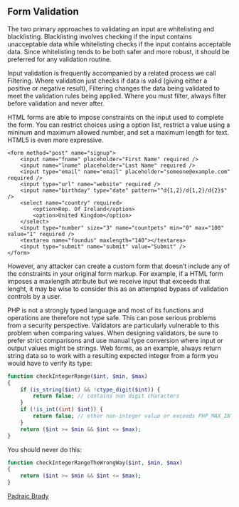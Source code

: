 ## Form Validation
The two primary approaches to validating an input are whitelisting and blacklisting. Blacklisting involves checking if the input contains unacceptable data while whitelisting checks if the input contains acceptable data. Since whitelisting tends to be both safer and more robust, it should be preferred for any validation routine. 

Input validation is frequently accompanied by a related process we call Filtering. Where validation just checks if data is valid (giving either a positive or negative result), Filtering changes the data being validated to meet the validation rules being applied. Where you must filter, always filter before validation and never after.

HTML forms are able to impose constraints on the input used to complete the form. You can restrict choices using a option list, restrict a value using a mininum and maximum allowed number, and set a maximum length for text. HTML5 is even more expressive. 
```
<form method="post" name="signup">
    <input name="fname" placeholder="First Name" required />
    <input name="lname" placeholder="Last Name" required />
    <input type="email" name="email" placeholder="someone@example.com" required />
    <input type="url" name="website" required />
    <input name="birthday" type="date" pattern="^d{1,2}/d{1,2}/d{2}$" />
    <select name="country" required>
        <option>Rep. Of Ireland</option>
        <option>United Kingdom</option>
    </select>
    <input type="number" size="3" name="countpets" min="0" max="100" value="1" required />
    <textarea name="foundus" maxlength="140"></textarea>
    <input type="submit" name="submit" value="Submit" />
</form>
```
However, any attacker can create a custom form that doesn’t include any of the constraints in your original form markup. For example, if a HTML form imposes a maxlength attribute but we receive input that exceeds that lenght, it may be wise to consider this as an attempted bypass of validation controls by a user. 

PHP is not a strongly typed language and most of its functions and operations are therefore not type safe. This can pose serious problems from a security perspective. Validators are particularly vulnerable to this problem when comparing values. When designing validators, be sure to prefer strict comparisons and use manual type conversion where input or output values might be strings. Web forms, as an example, always return string data so to work with a resulting expected integer from a form you would have to verify its type:
```PHP
function checkIntegerRange($int, $min, $max)
{
    if (is_string($int) && !ctype_digit($int)) {
        return false; // contains non digit characters
    }
    if (!is_int((int) $int)) {
        return false; // other non-integer value or exceeds PHP_MAX_INT
    }
    return ($int >= $min && $int <= $max);
}
```
You should never do this:
```PHP
function checkIntegerRangeTheWrongWay($int, $min, $max)
{
    return ($int >= $min && $int <= $max);
}
```


[Padraic Brady](http://phpsecurity.readthedocs.org/en/latest/Input-Validation.html)
